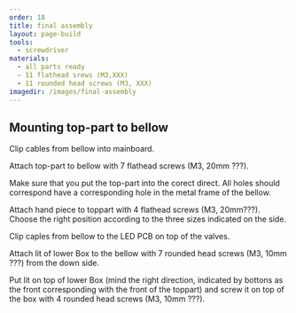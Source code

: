```yaml
---
order: 18
title: final assembly
layout: page-build
tools:
  - screwdriver
materials:
  - all parts ready
  – 11 flathead srews (M3,XXX)
  - 11 rounded head screws (M3, XXX)
imagedir: /images/final-assembly
---
```


<!-- ![]({{ page.imagedir }}/20150607-IMG_4676.jpg) -->
## Mounting top-part to bellow

Clip cables from bellow into mainboard.

Attach top-part to bellow with 7 flathead screws (M3, 20mm ???).

<div class="note">
Make sure that you put the top-part into the corect direct. All holes should correspond have a corresponding hole in the metal frame of the bellow.
</div>

Attach hand piece to toppart with 4 flathead screws (M3, 20mm???). Choose the right position according to the three sizes indicated on the side.

Clip caples from bellow to the LED PCB on top of the valves.

Attach lit of lower Box to the bellow with 7 rounded head screws (M3, 10mm ???) from the down side.

Put lit on top of lower Box (mind the right direction, indicated by bottons as the front corresponding with the front of the toppart) and screw it on top of the box with 4 rounded head screws (M3, 10mm ???).

